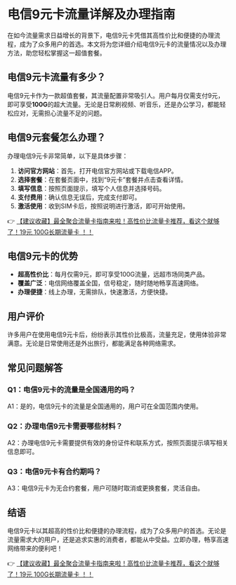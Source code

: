 # 电信9元卡流量详解及办理指南

在如今流量需求日益增长的背景下，电信9元卡凭借其高性价比和便捷的办理流程，成为了众多用户的首选。本文将为您详细介绍电信9元卡的流量情况以及办理方法，助您轻松掌握这一超值套餐。

## 电信9元卡流量有多少？

电信9元卡作为一款超值套餐，其流量配置非常吸引人。用户每月仅需支付9元，即可享受**100G**的超大流量。无论是日常刷视频、听音乐，还是办公学习，都能轻松应对，无需担心流量不足的问题。

## 电信9元套餐怎么办理？

办理电信9元卡非常简单，以下是具体步骤：

1. **访问官方网站**：首先，打开电信官方网站或下载电信APP。
2. **选择套餐**：在套餐页面中，找到“9元卡”套餐并点击查看详情。
3. **填写信息**：按照页面提示，填写个人信息并选择号码。
4. **支付费用**：确认信息无误后，完成支付即可。
5. **激活使用**：收到SIM卡后，按照说明进行激活，即可开始使用。

👉 [【建议收藏】最全聚合流量卡指南来啦！高性价比流量卡推荐，看这个就够了！19元 100G长期流量卡 ！！](https://bit.ly/Liuliangka)

## 电信9元卡的优势

- **超高性价比**：每月仅需9元，即可享受100G流量，远超市场同类产品。
- **覆盖广泛**：电信网络覆盖全国，信号稳定，随时随地畅享高速网络。
- **办理便捷**：线上办理，无需排队，快速激活，方便快捷。

## 用户评价

许多用户在使用电信9元卡后，纷纷表示其性价比极高，流量充足，使用体验非常满意。无论是日常使用还是外出旅行，都能满足各种网络需求。

## 常见问题解答

### Q1：电信9元卡的流量是全国通用的吗？
A1：是的，电信9元卡的流量是全国通用的，用户可在全国范围内使用。

### Q2：办理电信9元卡需要哪些材料？
A2：办理电信9元卡需要提供有效的身份证件和联系方式，按照页面提示填写相关信息即可。

### Q3：电信9元卡有合约期吗？
A3：电信9元卡为无合约套餐，用户可随时取消或更换套餐，灵活自由。

## 结语

电信9元卡以其超高的性价比和便捷的办理流程，成为了众多用户的首选。无论是流量需求大的用户，还是追求实惠的消费者，都能从中受益。立即办理，畅享高速网络带来的便利吧！

👉 [【建议收藏】最全聚合流量卡指南来啦！高性价比流量卡推荐，看这个就够了！19元 100G长期流量卡 ！！](https://bit.ly/Liuliangka)